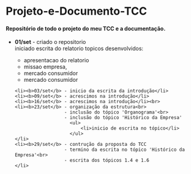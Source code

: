 Projeto-e-Documento-TCC
=========================

<h4>Repositório de todo o projeto do meu TCC e a documentação.</h4>
<ul>
	<li><b>01/set</b> - criado o repositorio</li>
			 iniciado escrita do relatorio
			 	topicos desenvolvidos:
			 <ul>	
				 <li>apresentacao do relatorio</li>
				 <li>missao empresa,</li>
				 <li>mercado consumidor</li>
				 <li>mercado consumidor</li>
			 </ul>	 
				 
	<li><b>03/set</b> - inicio da escrita da introdução</li>
	<li><b>09/set</b> - acrescimos na introdução</li>
	<li><b>16/set</b> - acrescimos na introdução</li><br>
	<li><b>23/set</b> - organização da estrutura<br>
					  - inclusão do tópico 'Organograma'<br>
					  - inclusão do tópico 'Histórico da Empresa'
					  	<ul>
					  		<li>inicio de escrita no tópico</li>
					  	</ul>
  	</li>
	<li><b>29/set</b> - contrução da proposta do TCC
					  -	termino da escrita no tópico 'Histórico da Empresa'<br>
					  - escrita dos tópicos 1.4 e 1.6
	</li>
</ul>